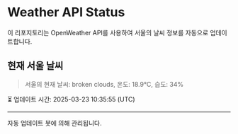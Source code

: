 
# Weather API Status

이 리포지토리는 OpenWeather API를 사용하여 서울의 날씨 정보를 자동으로 업데이트합니다.

## 현재 서울 날씨
> 서울의 현재 날씨: broken clouds, 온도: 18.9°C, 습도: 34%

⏳ 업데이트 시간: 2025-03-23 10:35:55 (UTC)

---
자동 업데이트 봇에 의해 관리됩니다.
